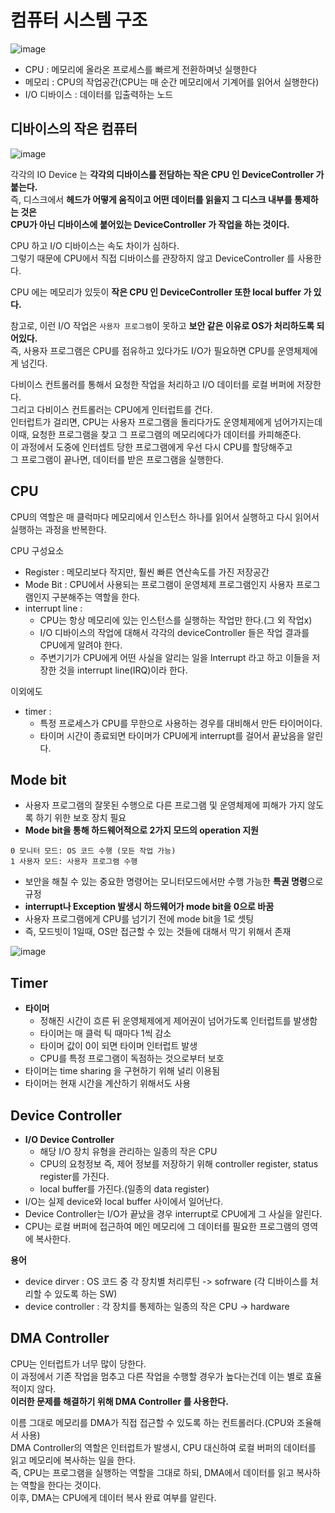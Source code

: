 # 컴퓨터 시스템 구조 
   
![image](https://user-images.githubusercontent.com/50267433/140633999-30bc7b6b-a10e-4686-9276-8d79859d56c0.png)   
             
* CPU : 메모리에 올라온 프로세스를 빠르게 전환하며넛 실행한다         
* 메모리 : CPU의 작업공간(CPU는 매 순간 메모리에서 기계어를 읽어서 실행한다)        
* I/O 디바이스 : 데이터를 입출력하는 노드     
    
## 디바이스의 작은 컴퓨터 

![image](https://user-images.githubusercontent.com/50267433/140633722-6d523ea6-d4a8-4c04-98d1-276394b1d0d2.png)
  
각각의 IO Device 는 **각각의 디바이스를 전담하는 작은 CPU 인 DeviceController 가 붙는다.**      
즉, 디스크에서 **헤드가 어떻게 움직이고 어떤 데이터를 읽을지 그 디스크 내부를 통제하는 것은      
CPU가 아닌 디바이스에 붙어있는 DeviceController 가 작업을 하는 것이다.**   
  
CPU 하고 I/O 디바이스는 속도 차이가 심하다.    
그렇기 때문에 CPU에서 직접 디바이스를 관장하지 않고 DeviceController 를 사용한다.      

CPU 에는 메모리가 있듯이 **작은 CPU 인 DeviceController 또한 local buffer 가 있다.**     

참고로, 이런 I/O 작업은 `사용자 프로그램`이 못하고 **보안 같은 이유로 OS가 처리하도록 되어있다.**     
즉, 사용자 프로그램은 CPU를 점유하고 있다가도 I/O가 필요하면 CPU를 운영체제에게 넘긴다.  
   
다비이스 컨트롤러를 통해서 요청한 작업을 처리하고 I/O 데이터를 로컬 버퍼에 저장한다.    
그리고 다비이스 컨트롤러는 CPU에게 인터럽트를 건다.   
인터럽트가 걸리면, CPU는 사용자 프로그램을 돌리다가도 운영체제에게 넘어가지는데   
이때, 요청한 프로그램을 찾고 그 프로그램의 메모리에다가 데이터를 카피해준다.   
이 과정에서 도중에 인터셉트 당한 프로그램에게 우선 다시 CPU를 할당해주고  
그 프로그램이 끝나면, 데이터를 받은 프로그램을 실행한다.    


## CPU  
        
CPU의 역할은 매 클럭마다 메모리에서 인스턴스 하나를 읽어서 실행하고 다시 읽어서 실행하는 과정을 반복한다.      

CPU 구성요소 
* Register : 메모리보다 작지만, 훨씬 빠른 연산속도를 가진 저장공간
* Mode Bit : CPU에서 사용되는 프로그램이 운영체제 프로그램인지 사용자 프로그램인지 구분해주는 역할을 한다.     
* interrupt line : 
    * CPU는 항상 메모리에 있는 인스턴스를 실행하는 작업만 한다.(그 외 작업x)    
    * I/O 디바이스의 작업에 대해서 각각의 deviceController 들은 작업 결과를 CPU에게 알려야 한다.  
    * 주변기기가 CPU에게 어떤 사실을 알리는 일을 Interrupt 라고 하고 이들을 저장한 것을 interrupt line(IRQ)이라 한다.    
      
이외에도     
* timer :    
    * 특정 프로세스가 CPU를 무한으로 사용하는 경우를 대비해서 만든 타이머이다.    
    * 타이머 시간이 종료되면 타이머가 CPU에게 interrupt를 걸어서 끝났음을 알린다.

## Mode bit 
* 사용자 프로그램의 잘못된 수행으로 다른 프로그램 및 운영체제에 피해가 가지 않도록 하기 위한 보호 장치 필요         
* **Mode bit을 통해 하드웨어적으로 2가지 모드의 operation 지원**          

```   
0 모니터 모드: OS 코드 수행 (모든 작업 가능)  
1 사용자 모드: 사용자 프로그램 수행
```      
   
* 보안을 해칠 수 있는 중요한 명령어는 모니터모드에서만 수행 가능한 **특권 명령**으로 규정        
* **interrupt나 Exception 발생시 하드웨어가 mode bit을 0으로 바꿈**            
* 사용자 프로그램에게 CPU를 넘기기 전에 mode bit을 1로 셋팅      
* 즉, 모드빗이 1일때, OS만 접근할 수 있는 것들에 대해서 막기 위해서 존재   

![image](https://user-images.githubusercontent.com/50267433/140635863-c0ab6022-e8f6-4739-9ab3-5193b57c5ae2.png)

## Timer
* **타이머**
    * 정해진 시간이 흐른 뒤 운영체제에게 제어권이 넘어가도록 인터럽트를 발생함      
    * 타이머는 매 클럭 틱 때마다 1씩 감소     
    * 타이머 값이 0이 되면 타이머 인터럽트 발생     
    * CPU를 특정 프로그램이 독점하는 것으로부터 보호  
* 타이머는 time sharing 을 구현하기 위해 널리 이용됨 
* 타이머는 현재 시간을 계산하기 위해서도 사용  

## Device Controller

* **I/O Device Controller**  
    * 해당 I/O 장치 유형을 관리하는 일종의 작은 CPU
    * CPU의 요청정보 즉, 제어 정보를 저장하기 위해 controller register, status register를 가진다.  
    * local buffer를 가진다.(일종의 data register)   
* I/O는 실제 device와 local buffer 사이에서 일어난다.    
* Device Controller는 I/O가 끝났을 경우 interrupt로 CPU에게 그 사실을 알린다.     
* CPU는 로컬 버퍼에 접근하여 메인 메모리에 그 데이터를 필요한 프로그램의 영역에 복사한다.     
 
**용어**   
* device dirver : OS 코드 중 각 장치별 처리루틴 -> sofrware (각 디바이스를 처리할 수 있도록 하는 SW)    
* device controller : 각 장치를 통제하는 일종의 작은 CPU -> hardware 
   
## DMA Controller 
CPU는 인터럽트가 너무 많이 당한다.     
이 과정에서 기존 작업을 멈추고 다른 작업을 수행할 경우가 높다는건데 이는 별로 효율적이지 않다.   
**이러한 문제를 해결하기 위해 DMA Controller 를 사용한다.**       
    
이름 그대로 메모리를 DMA가 직접 접근할 수 있도록 하는 컨트롤러다.(CPU와 조율해서 사용)     
DMA Controller의 역할은 인터럽트가 발생시, CPU 대신하여 로컬 버퍼의 데이터를 읽고 메모리에 복사하는 일을 한다.     
즉, CPU는 프로그램을 실행하는 역할을 그대로 하되, DMA에서 데이터를 읽고 복사하는 역할을 한다는 것이다.       
이후, DMA는 CPU에게 데이터 복사 완료 여부를 알린다.     
  










